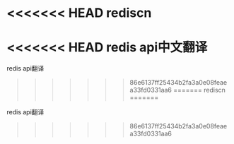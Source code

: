 <<<<<<< HEAD
rediscn
=======

<<<<<<< HEAD
redis api中文翻译
=======
redis api翻译
>>>>>>> 86e6137ff25434b2fa3a0e08feaea33fd0331aa6
=======
rediscn
=======

redis api翻译
>>>>>>> 86e6137ff25434b2fa3a0e08feaea33fd0331aa6
